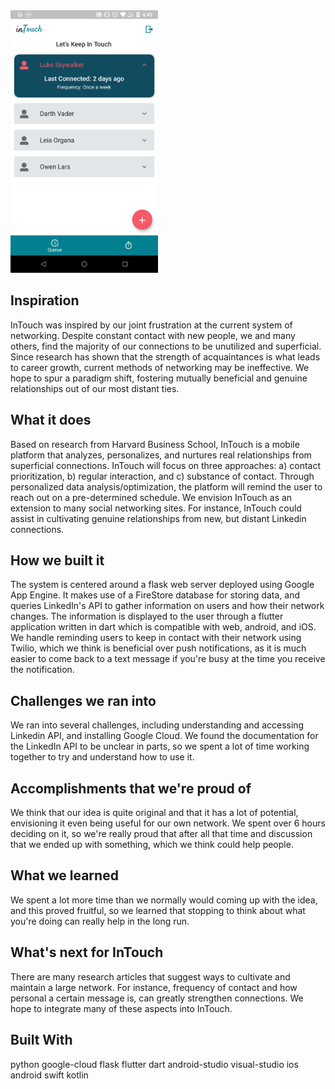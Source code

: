 <img src="intouch_1.png" height="420em" />

## Inspiration
InTouch was inspired by our joint frustration at the current system of networking. Despite constant contact with new people, we and many others, find the majority of our connections to be unutilized and superficial. Since research has shown that the strength of acquaintances is what leads to career growth, current methods of networking may be ineffective. We hope to spur a paradigm shift, fostering mutually beneficial and genuine relationships out of our most distant ties.

## What it does
Based on research from Harvard Business School, InTouch is a mobile platform that analyzes, personalizes, and nurtures real relationships from superficial connections. InTouch will focus on three approaches: a) contact prioritization, b) regular interaction, and c) substance of contact. Through personalized data analysis/optimization, the platform will remind the user to reach out on a pre-determined schedule. We envision InTouch as an extension to many social networking sites. For instance, InTouch could assist in cultivating genuine relationships from new, but distant Linkedin connections.

## How we built it
The system is centered around a flask web server deployed using Google App Engine. It makes use of a FireStore database for storing data, and queries LinkedIn's API to gather information on users and how their network changes. The information is displayed to the user through a flutter application written in dart which is compatible with web, android, and iOS. We handle reminding users to keep in contact with their network using Twilio, which we think is beneficial over push notifications, as it is much easier to come back to a text message if you're busy at the time you receive the notification.

## Challenges we ran into
We ran into several challenges, including understanding and accessing Linkedin API, and installing Google Cloud. We found the documentation for the LinkedIn API to be unclear in parts, so we spent a lot of time working together to try and understand how to use it.

## Accomplishments that we're proud of
We think that our idea is quite original and that it has a lot of potential, envisioning it even being useful for our own network. We spent over 6 hours deciding on it, so we're really proud that after all that time and discussion that we ended up with something, which we think could help people.

## What we learned
We spent a lot more time than we normally would coming up with the idea, and this proved fruitful, so we learned that stopping to think about what you're doing can really help in the long run.

## What's next for InTouch
There are many research articles that suggest ways to cultivate and maintain a large network. For instance, frequency of contact and how personal a certain message is, can greatly strengthen connections. We hope to integrate many of these aspects into InTouch.

## Built With
python
google-cloud
flask
flutter
dart
android-studio
visual-studio
ios
android
swift
kotlin
